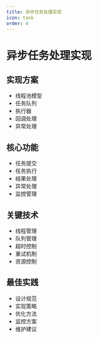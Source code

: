 ```yaml
---
title: 异步任务处理实现
icon: task
order: 4
---
```


# 异步任务处理实现

## 实现方案
- 线程池模型
- 任务队列
- 执行器
- 回调处理
- 异常处理

## 核心功能
- 任务提交
- 任务执行
- 结果处理
- 异常处理
- 监控管理

## 关键技术
- 线程管理
- 队列管理
- 超时控制
- 重试机制
- 资源控制

## 最佳实践
- 设计规范
- 实现策略
- 优化方法
- 监控方案
- 维护建议
